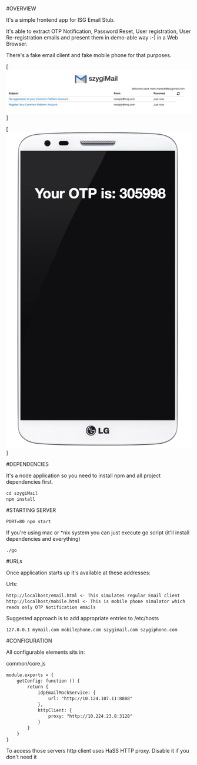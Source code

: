 #OVERVIEW

It's a simple frontend app for ISG Email Stub.

It's able to extract OTP Notification, Password Reset, User registration, User Re-registration emails and present them in demo-able way :-) in a Web Browser.

There's a fake email client and fake mobile phone for that purposes.


[![Email Mock](docs/mail.png)]

[![Mobile Mock](docs/mobile.png)]

#DEPENDENCIES

It's a node application so you need to install npm and all project dependencies first.

    cd szygiMail
    npm install

#STARTING SERVER

    PORT=80 npm start

If you're using mac or *nix system you can just execute go script (it'll install dependencies and everything)

    ./go

#URLs

Once application starts up it's available at these addresses:

Urls:

    http://localhost/email.html <- This simulates regular Email client
    http://localhost/mobile.html <- This is mobile phone simulator which reads only OTP Notification emails

Suggested approach is to add appropriate entries to /etc/hosts

    127.0.0.1 mymail.com mobilephone.com szygimail.com szygiphone.com

#CONFIGURATION

All configurable elements sits in:

common/core.js


    module.exports = {
        getConfig: function () {
            return {
                idpEmailMockService: {
                    url: "http://10.124.107.11:8888"
                },
                httpClient: {
                    proxy: "http://10.224.23.8:3128"
                }
            }
        }
    }

To access those servers http client uses HaSS HTTP proxy. Disable it if you don't need it

